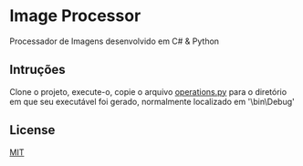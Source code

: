 # Image Processor

Processador de Imagens desenvolvido em C# & Python

## Intruções

Clone o projeto, execute-o, copie o arquivo [operations.py](Python/operations.py) para o diretório em que seu executável foi gerado, normalmente localizado em '\bin\Debug'

## License
[MIT](https://choosealicense.com/licenses/mit/)